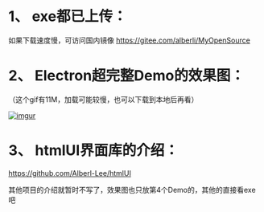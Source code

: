 

# 1、 exe都已上传：

如果下载速度慢，可访问国内镜像 
https://gitee.com/alberli/MyOpenSource


# 2、 Electron超完整Demo的效果图：
（这个gif有11M，加载可能较慢，也可以下载到本地后再看）

[![imgur](https://github.com/Alberl-Lee/MyOpenSource/raw/main/4%20Electron%20Demo.gif)]()



# 3、 htmlUI界面库的介绍：
https://github.com/Alberl-Lee/htmlUI

其他项目的介绍就暂时不写了，效果图也只放第4个Demo的，其他的直接看exe吧

